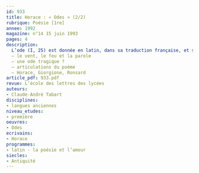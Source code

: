 ```yaml
---
id: 933
title: Horace : « Odes » (2/2)
rubrique: Poésie [1re]
annee: 1992
magazine: n°14 15 juin 1993
pages: 4
description: 
  L’ode (I, 25) est donnée en latin, dans sa traduction française, et suivie d’un commentaire :
  – le vent, le feu et la parole
  – une ode tragique ?
  – articulations du poème
  – Horace, Giorgione, Ronsard
article_pdf: 933.pdf
revue: L’école des lettres des lycées
auteurs:
- Claude-André Tabart
disciplines:
- langues anciennes
niveau_etudes:
- première
oeuvres:
- Odes
ecrivains:
- Horace
programmes:
- latin - la poésie et l’amour
siecles:
- Antiquité
---
```

